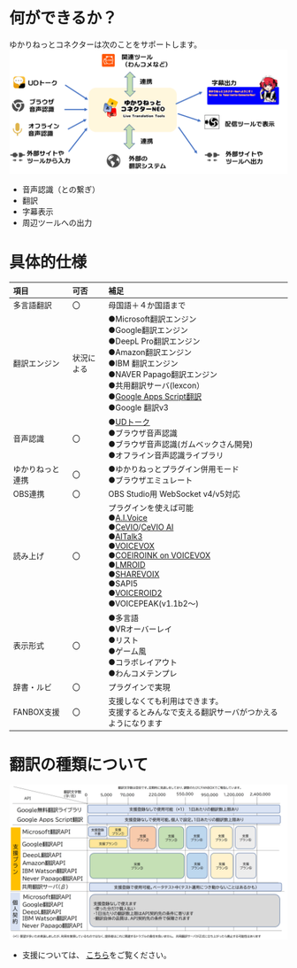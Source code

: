 # 何ができるか？
ゆかりねっとコネクターは次のことをサポートします。
![Image title](images/totalmap.png)

* 音声認識（との繋ぎ）
* 翻訳
* 字幕表示
* 周辺ツールへの出力

# 具体的仕様

|項目|可否|補足|
|:--|:---|:---|
|多言語翻訳|〇|母国語＋４か国語まで|
|翻訳エンジン|状況による|●Microsoft翻訳エンジン<br>●Google翻訳エンジン<br>●DeepL Pro翻訳エンジン<br>●Amazon翻訳エンジン<br>●IBM 翻訳エンジン<br>●NAVER Papago翻訳エンジン<br>●共用翻訳サーバ(lexcon）<br>●[Google Apps Script翻訳](startup/startup_gas.md)<br>●Google 翻訳v3|
|音声認識|〇| ●[UDトーク](https://udtalk.jp/)<br>●ブラウザ音声認識<br>●ブラウザ音声認識(ガムベックさん開発)<br>●オフライン音声認識ライブラリ|
|ゆかりねっと連携|〇|●ゆかりねっとプラグイン併用モード<br>●ブラウザエミュレート|
|OBS連携|〇| OBS Studio用 WebSocket v4/v5対応|
|読み上げ|〇|プラグインを使えば可能<br>●[A.I.Voice](https://aivoice.jp/)<br>●[CeVIO](https://cevio.jp/)/[CeVIO AI](https://cevio.jp/products_cevio_ai/)<br>●[AITalk3](https://www.ai-j.jp/consumer/kantan3/)<br>●[VOICEVOX](https://voicevox.hiroshiba.jp/)<br>●[COEIROINK on VOICEVOX](https://coeiroink.com/)<br>●[LMROID](https://lmroidsoftware.wixsite.com/nhoshio)<br>●[SHAREVOIX](https://www.sharevox.app/)<br>●SAPI5<br>●[VOICEROID2](https://www.ah-soft.net/shopbrand/ct92/)  <br>●VOICEPEAK(v1.1b2～)|
|表示形式|〇|●多言語<br>●VRオーバーレイ<br>●リスト<br>●ゲーム風<br>●コラボレイアウト<br>●わんコメテンプレ|
|辞書・ルビ|〇|プラグインで実現|
|FANBOX支援|〇|支援しなくても利用はできます。<br>支援するとみんなで支える翻訳サーバがつかえるようになります|

# 翻訳の種類について
![翻訳リスト](./support/images/support_countermap.jpg)

* 支援については、 [こちら](support/support_summary.md)をご覧ください。